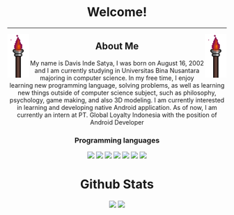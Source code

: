 <h1 align="center">Welcome!</h1>
<hr>
<img src="files/torch.gif" alt="torch" align="left" width="50">
<img src="files/torch.gif" alt="torch" align="right" width="50">
<h2 align="center">About Me</h2>
<p align="center">My name is Davis Inde Satya, I was born on August 16, 2002 and I am currently studying in Universitas Bina Nusantara majoring in computer science.
          In my free time, I enjoy learning new programming language, solving problems, as well as learning new things outside of computer science subject, such as
          philosophy, psychology, game making, and also 3D modeling. I am currently interested in learning and developing native Android application. As of now, I am currently an intern at PT. Global Loyalty Indonesia with the position of Android Developer
</p>

<img href="files/backgroundOne.gif" align="left">
<div align="center">
          <h3>Programming languages</h3>
          <img src="https://img.shields.io/badge/c-%2300599C.svg?style=for-the-badge&logo=c&logoColor=white"/>
          <img src="https://img.shields.io/badge/c++-%2300599C.svg?style=for-the-badge&logo=c%2B%2B&logoColor=white"/>
          <img src="https://img.shields.io/badge/java-%23ED8B00.svg?style=for-the-badge&logo=java&logoColor=white"/>
          <img src="https://img.shields.io/badge/kotlin-%237F52FF.svg?style=for-the-badge&logo=kotlin&logoColor=white"/>
          <img src="https://img.shields.io/badge/html5-%23E34F26.svg?style=for-the-badge&logo=html5&logoColor=white"/>
          <img src="https://img.shields.io/badge/css3-%231572B6.svg?style=for-the-badge&logo=css3&logoColor=white"/>
          <img src="https://img.shields.io/badge/javascript-%23323330.svg?style=for-the-badge&logo=javascript&logoColor=%23F7DF1E"/>
</div>
          
<div align="center">
  <h1 align="center">Github Stats</h1>
  <img src="https://github-readme-stats.vercel.app/api?username=EbelAlfie&show_icons=true&theme=nightowl&hide_border=true&include_all_commits=true" align="center"/>
  <img src="https://github-readme-stats.vercel.app/api/top-langs/?username=EbelAlfie&layout=compact&langs_count=6&theme=nightowl&hide_border=true" align="center"/>
</div>
